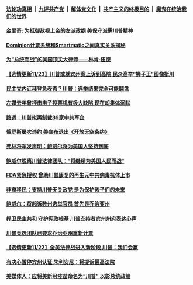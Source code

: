 

####  [法轮功真相](../../../../basic/blob/master/README.md?t=11240602) &nbsp;|&nbsp; [九评共产党](../../../../9ping.md/blob/master/README.md?t=11240602) &nbsp;|&nbsp; [解体党文化](../../../../jtdwh.md/blob/master/README.md?t=11240602)  &nbsp;|&nbsp; [共产主义的终极目的](../../../../gczydzjmd.md/blob/master/README.md?t=11240602) &nbsp;|&nbsp; [魔鬼在统治我们的世界](../../../../mgztzwmdsj.md/blob/master/README.md?t=11240602) 

#### [金里奇: 为抵御敌视上帝的左派政纲 美保守派需川普精神 ](../pages/soh6/446077.md?t=11240602) 
#### [Dominion计票系统和Smartmatic之间真实关系揭秘](../pages/soh6/446113.md?t=11240602) 
#### [为“总统而战”的美国顶尖大律师——林肯‧伍德](../pages/soh6/446068.md?t=11240602) 
#### [【选情更新11/23】川普或就宾州案上诉到高院 民众高举“狮子王”图像挺川](../pages/soh6/446062.md?t=11240602) 
#### [民主党内讧拜登急表态？川普：选举结果完全可能翻盘](../pages/soh6/446032.md?t=11240602) 
#### [左媒去年曾抨击电子投票机有极大缺陷 现在却集体沉默](../pages/soh6/445927.md?t=11240602) 
#### [路透：川普拟再制裁89家中共军企](../pages/soh6/445984.md?t=11240602) 
#### [俄罗斯屡次违约 美宣布退出《开放天空条约》](../pages/soh6/445897.md?t=11240602) 
#### [弗林将军发声明：鲍威尔将为美国人坚持到底 ](../pages/soh6/445891.md?t=11240602) 
#### [鲍威尔脱离川普法律团队：“将继续为美国人民而战”](../pages/soh6/445786.md?t=11240602) 
#### [FDA紧急授权 曾助川普康复的再生元中共病毒抗体上市 ](../pages/soh6/445732.md?t=11240602) 
#### [非裔移民：支持川普无关政党 是为保护孩子们的未来](../pages/soh6/445729.md?t=11240602) 
#### [鲍威尔：将起诉数州选举官员 首先是乔治亚州](../pages/soh6/445741.md?t=11240602) 
#### [捍卫民主共和 守护宪政根基 川普支持者宾州州府表达心声](../pages/soh6/445723.md?t=11240602) 
#### [川普竞选团队已要求乔治亚州重新计票](../pages/soh6/445708.md?t=11240602) 
#### [【选情更新11/22】全美法律战进入新阶段 川普：我们会赢](../pages/soh6/445693.md?t=11240602) 
#### [有决心暂停宾州认证 朱利安尼：将提诉最高法院](../pages/soh6/445657.md?t=11240602) 
#### [美媒体人：应将美新冠疫苗命名为“川普” 以彰总统政绩](../pages/soh6/445642.md?t=11240602) 

